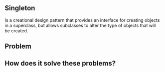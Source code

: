 ## Singleton
Is a creational design pattern that provides an interface for creating objects in a superclass, but allows subclasses to alter the type of objects that will be created.

## Problem

## How does it solve these problems?